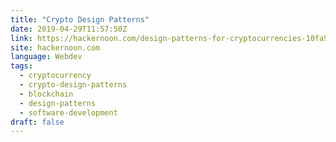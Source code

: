 ```yaml
---
title: "Crypto Design Patterns"
date: 2019-04-29T11:57:50Z
link: https://hackernoon.com/design-patterns-for-cryptocurrencies-10fa92e1dda7?source=rss----3a8144eabfe3---4
site: hackernoon.com
language: Webdev
tags:
  - cryptocurrency
  - crypto-design-patterns
  - blockchain
  - design-patterns
  - software-development
draft: false
---
```

